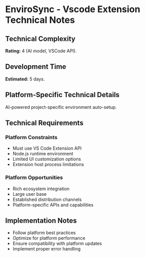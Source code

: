 # EnviroSync - Vscode Extension Technical Notes

## Technical Complexity
**Rating:** 4 (AI model, VSCode API).

## Development Time
**Estimated:** 5 days.

## Platform-Specific Technical Details
AI-powered project-specific environment auto-setup.

## Technical Requirements

### Platform Constraints
- Must use VS Code Extension API
- Node.js runtime environment
- Limited UI customization options
- Extension host process limitations

### Platform Opportunities
- Rich ecosystem integration
- Large user base
- Established distribution channels
- Platform-specific APIs and capabilities

## Implementation Notes
- Follow platform best practices
- Optimize for platform performance
- Ensure compatibility with platform updates
- Implement proper error handling
